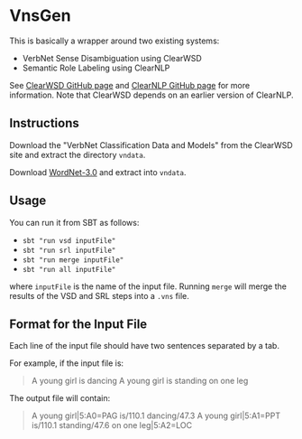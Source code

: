 # VnsGen

This is basically a wrapper around two existing systems:

* VerbNet Sense Disambiguation using ClearWSD
* Semantic Role Labeling using ClearNLP

See [ClearWSD GitHub page](https://github.com/jgung/ClearWSD) and 
[ClearNLP GitHub page](https://github.com/clir/clearnlp) for more information. 
Note that ClearWSD depends on an earlier version of ClearNLP.

## Instructions

Download the "VerbNet Classification Data and Models" from the ClearWSD site and extract the directory `vndata`.

Download [WordNet-3.0](http://wordnetcode.princeton.edu/3.0/WordNet-3.0.tar.gz) and extract into `vndata`.

## Usage

You can run it from SBT as follows:

* `sbt "run vsd inputFile"`
* `sbt "run srl inputFile"`
* `sbt "run merge inputFile"`
* `sbt "run all inputFile"`

where `inputFile` is the name of the input file. Running `merge` will merge the results of the VSD and SRL steps into a `.vns` file.

## Format for the Input File

Each line of the input file should have two sentences separated by a tab.

For example, if the input file is:
> A young girl is dancing    A young girl is standing on one leg

The output file will contain:
> A young girl|5:A0=PAG is/110.1 dancing/47.3    A young girl|5:A1=PPT is/110.1 standing/47.6 on one leg|5:A2=LOC
